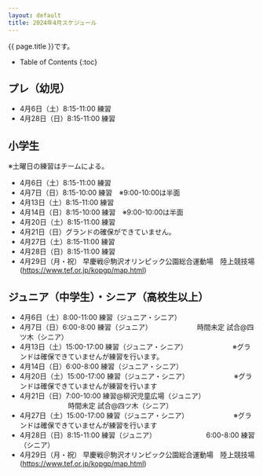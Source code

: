 ```yaml
---
layout: default
title: 2024年4月スケジュール
---
```


{{ page.title }}です。


* Table of Contents
{:toc}


プレ（幼児）
------------------

* 4月6日（土）8:15-11:00 練習
* 4月28日（日）8:15-11:00 練習


小学生
-----------
※土曜日の練習はチームによる。
* 4月6日（土）8:15-11:00 練習
* 4月7日（日）8:15-10:00 練習　※9:00-10:00は半面
* 4月13日（土）8:15-11:00 練習
* 4月14日（日）8:15-10:00 練習　※9:00-10:00は半面
* 4月20日（土）8:15-11:00 練習
* 4月21日（日）グランドの確保ができていません。
* 4月27日（土）8:15-11:00 練習
* 4月28日（日）8:15-11:00 練習
* 4月29日（月・祝） 早慶戦＠駒沢オリンピック公園総合運動場　陸上競技場 (https://www.tef.or.jp/kopgp/map.html)



ジュニア（中学生）・シニア（高校生以上）
-----------------------------------------

* 4月6日（土）8:00-11:00 練習（ジュニア・シニア）
* 4月7日（日）6:00-8:00 練習（ジュニア）
　　　　　　 時間未定 試合@四ツ木（シニア）
* 4月13日（土）15:00-17:00 練習（ジュニア・シニア）
 　　　　　　※グランドは確保できていませんが練習を行います。
* 4月14日（日）6:00-8:00 練習（ジュニア・シニア）
* 4月20日（土）15:00-17:00 練習（ジュニア・シニア）
 　　　　　　※グランドは確保できていませんが練習を行います
* 4月21日（日）7:00-10:00 練習@柳沢児童広場（ジュニア）
　　　　　　　時間未定 試合@四ツ木（シニア）
* 4月27日（土）15:00-17:00 練習（ジュニア・シニア）
 　　　　　　※グランドは確保できていませんが練習を行います
* 4月28日（日）8:15-11:00 練習（ジュニア）
　　　　　　　6:00-8:00 練習（シニア）
* 4月29日（月・祝）  早慶戦＠駒沢オリンピック公園総合運動場　陸上競技場 (https://www.tef.or.jp/kopgp/map.html)
